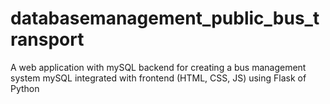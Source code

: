 # databasemanagement_public_bus_transport
A web application with mySQL backend for creating a bus management system
mySQL integrated with frontend (HTML, CSS, JS) using Flask of Python
